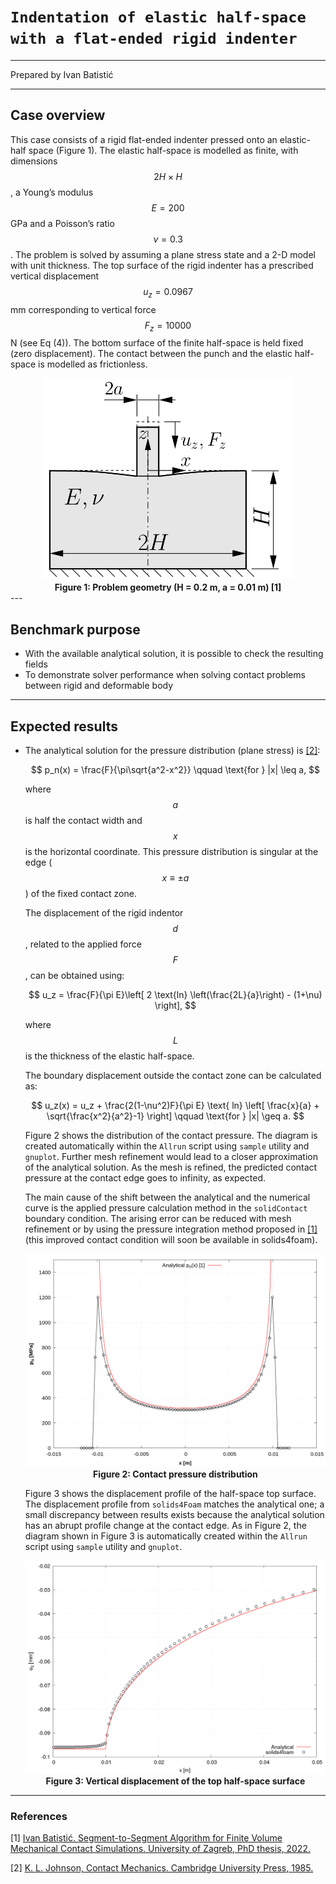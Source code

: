 

# `Indentation of elastic half-space with a flat-ended rigid indenter`

---

Prepared by Ivan Batistić

---

## Case overview

This case consists of a rigid flat-ended indenter pressed onto an elastic-half space (Figure 1). The elastic half-space is modelled as finite, with dimensions $$2H \times H$$, a Young’s modulus $$E = 200$$ GPa and a Poisson’s ratio $$\nu= 0.3$$. The problem is solved by assuming a plane stress state and a 2-D model with unit thickness. The top surface of the rigid indenter has a prescribed vertical displacement $$u_z = 0.0967$$ mm corresponding to vertical force $$F_z = 10 000$$ N (see Eq (4)). The bottom surface of the finite half-space is held fixed (zero displacement). The contact between the punch and the elastic half-space is modelled as frictionless.

<div style="text-align: center;">
  <img src="./images/flatEndedRigidIndenter-geometry.png" alt="Image" width="400">
    <figcaption>
     <strong>Figure 1: Problem geometry (H = 0.2 m, a = 0.01 m) [1]</strong>
    </figcaption>
</div>
---

## Benchmark purpose

* With the available analytical solution, it is possible to check the resulting fields
* To demonstrate solver performance when solving contact problems between rigid and deformable body

---

## Expected results

* The analytical solution for the pressure distribution (plane stress) is [[2]](https://www.cambridge.org/core/books/contact-mechanics/E3707F77C2EBCE727C3911AFBD2E4AC2):

  $$
  p_n(x) = \frac{F}{\pi\sqrt{a^2-x^2}} \qquad \text{for } |x| \leq a,
  $$

  where $$a$$ is half the contact width and $$x$$ is the horizontal coordinate. This pressure distribution is singular at the edge ($$x \equiv \pm a$$) of the fixed contact zone.

  The displacement of the rigid indentor $$d$$, related to the applied force $$F$$, can be obtained using:

  $$
  u_z = \frac{F}{\pi E}\left[ 2 \text{ln} \left(\frac{2L}{a}\right) - (1+\nu) \right],
  $$

  where $$L$$ is the thickness of the elastic half-space.

  The boundary displacement outside the contact zone can be calculated as:

  $$
  u_z(x) = u_z + \frac{2(1-\nu^2)F}{\pi E} \text{ ln} \left[ \frac{x}{a} + \sqrt{\frac{x^2}{a^2}-1} \right] \qquad \text{for } |x| \geq a.
  $$


  Figure 2 shows the distribution of the contact pressure. The diagram is created automatically within the `Allrun` script using `sample` utility and `gnuplot`. Further mesh refinement would lead to a closer approximation of the analytical solution. As the mesh is refined, the predicted contact pressure at the contact edge goes to infinity, as expected.

  The main cause of the shift between the analytical and the numerical curve is the applied pressure calculation method in the `solidContact` boundary condition. The arising error can be reduced with mesh refinement or by using the pressure integration method proposed in [[1]](https://repozitorij.unizg.hr/islandora/search/Segment-to-Segment%20Algorithm%20for%20Finite%20Volume%20Mechanical%20Contact%20Simulations?type=dismax) (this improved contact condition will soon be available in solids4foam).

  <div style="text-align: center;">
    <img src="./images/flatEndedRigidIndenter-pressureDistribution.png" alt="Image" width="600">
      <figcaption>
       <strong>Figure 2: Contact pressure distribution</strong>
      </figcaption>
  </div>

  Figure 3 shows the displacement profile of the half-space top surface. The displacement profile from `solids4Foam` matches the analytical one; a small discrepancy between results exists because the analytical solution has an abrupt profile change at the contact edge. As in Figure 2, the diagram shown in Figure 3 is automatically created within the `Allrun` script using `sample` utility and `gnuplot`. 

  <div style="text-align: center;">
    <img src="./images/flatEndedRigidIndenter-displacement.png" alt="Image" width="600">
      <figcaption>
       <strong>Figure 3: Vertical displacement of the top half-space surface</strong>
      </figcaption>
  </div>


---

### References 

[1] [Ivan Batistić. Segment-to-Segment Algorithm for Finite Volume Mechanical Contact Simulations. University of Zagreb, PhD thesis, 2022.](https://repozitorij.unizg.hr/islandora/search/Segment-to-Segment%20Algorithm%20for%20Finite%20Volume%20Mechanical%20Contact%20Simulations?type=dismax)

[2] [K. L. Johnson, Contact Mechanics. Cambridge University Press, 1985.](https://www.cambridge.org/core/books/contact-mechanics/E3707F77C2EBCE727C3911AFBD2E4AC2)





